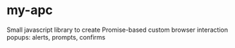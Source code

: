 # my-apc
Small javascript library to create Promise-based custom browser interaction popups: alerts, prompts, confirms
